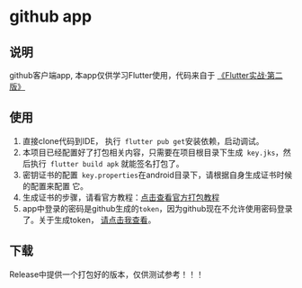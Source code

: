 # github app

## 说明

github客户端app, 本app仅供学习Flutter使用，代码来自于 [《Flutter实战·第二版》](https://book.flutterchina.club/)

## 使用

1. 直接clone代码到IDE， 执行` flutter pub get`安装依赖，启动调试。
2. 本项目已经配置好了打包相关内容，只需要在项目根目录下生成` key.jks`，然后执行` flutter build apk` 就能签名打包了。
3. 密钥证书的配置` key.properties`在android目录下，请根据自身生成证书时候的配置来配置 它。
4. 生成证书的步骤，请看官方教程：[点击查看官方打包教程](https://flutter.cn/docs/deployment/android)
5. app中登录的密码是github生成的`token`，因为github现在不允许使用密码登录了。关于生成token， [请点击我查看](https://docs.github.com/cn/authentication/keeping-your-account-and-data-secure/creating-a-personal-access-token)。

## 下载

Release中提供一个打包好的版本，仅供测试参考！！！
